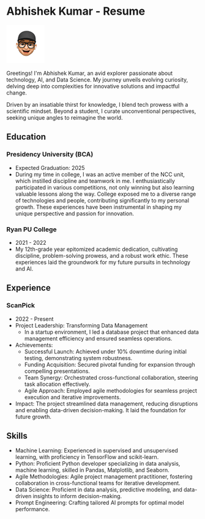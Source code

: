 # Abhishek Kumar - Resume

![Profile Image](./assets/images/avatar-1.png)

Greetings! I'm Abhishek Kumar, an avid explorer passionate about technology, AI, and Data Science. My journey unveils evolving curiosity, delving deep into complexities for innovative solutions and impactful change.

Driven by an insatiable thirst for knowledge, I blend tech prowess with a scientific mindset. Beyond a student, I curate unconventional perspectives, seeking unique angles to reimagine the world.

## Education

### Presidency University (BCA)
- Expected Graduation: 2025
- During my time in college, I was an active member of the NCC unit, which instilled discipline and teamwork in me. I enthusiastically participated in various competitions, not only winning but also learning valuable lessons along the way. College exposed me to a diverse range of technologies and people, contributing significantly to my personal growth. These experiences have been instrumental in shaping my unique perspective and passion for innovation.

### Ryan PU College
- 2021 - 2022
- My 12th-grade year epitomized academic dedication, cultivating discipline, problem-solving prowess, and a robust work ethic. These experiences laid the groundwork for my future pursuits in technology and AI.

## Experience

### ScanPick
- 2022 - Present
- Project Leadership: Transforming Data Management
  - In a startup environment, I led a database project that enhanced data management efficiency and ensured seamless operations.
- Achievements:
  - Successful Launch: Achieved under 10% downtime during initial testing, demonstrating system robustness.
  - Funding Acquisition: Secured pivotal funding for expansion through compelling presentations.
  - Team Synergy: Orchestrated cross-functional collaboration, steering task allocation effectively.
  - Agile Approach: Employed agile methodologies for seamless project execution and iterative improvements.
- Impact: The project streamlined data management, reducing disruptions and enabling data-driven decision-making. It laid the foundation for future growth.

## Skills

- Machine Learning: Experienced in supervised and unsupervised learning, with proficiency in TensorFlow and scikit-learn.
- Python: Proficient Python developer specializing in data analysis, machine learning, skilled in Pandas, Matplotlib, and Seaborn.
- Agile Methodologies: Agile project management practitioner, fostering collaboration in cross-functional teams for iterative development.
- Data Science: Proficient in data analysis, predictive modeling, and data-driven insights to inform decision-making.
- Prompt Engineering: Crafting tailored AI prompts for optimal model performance.
